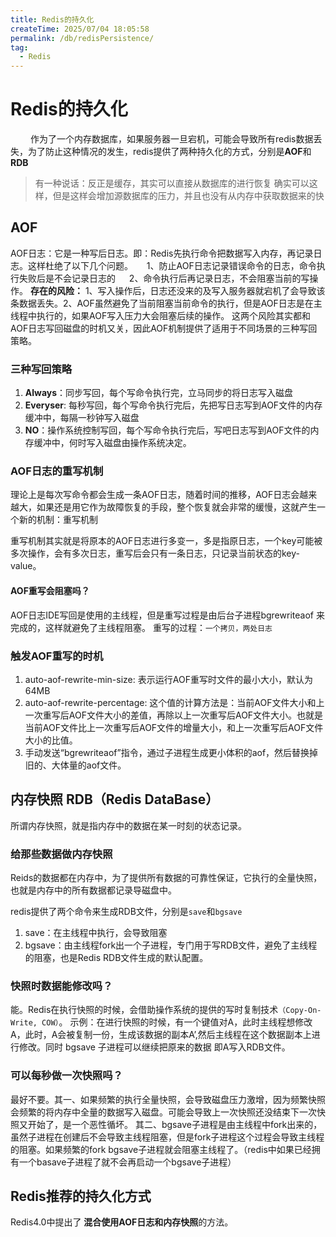 ```yaml
---
title: Redis的持久化
createTime: 2025/07/04 18:05:58
permalink: /db/redisPersistence/
tag:
  - Redis
---
```



# Redis的持久化

　&emsp;   作为了一个内存数据库，如果服务器一旦宕机，可能会导致所有redis数据丢失，为了防止这种情况的发生，redis提供了两种持久化的方式，分别是**AOF**和**RDB**

> 有一种说话：反正是缓存，其实可以直接从数据库的进行恢复
> 确实可以这样，但是这样会增加源数据库的压力，并且也没有从内存中获取数据来的快


## AOF

AOF日志：它是一种写后日志。即：Redis先执行命令把数据写入内存，再记录日志。这样杜绝了以下几个问题。
&emsp; 1、防止AOF日志记录错误命令的日志，命令执行失败后是不会记录日志的
&emsp; 2、命令执行后再记录日志，不会阻塞当前的写操作。
**存在的风险：**
1、写入操作后，日志还没来的及写入服务器就宕机了会导致该条数据丢失。2、AOF虽然避免了当前阻塞当前命令的执行，但是AOF日志是在主线程中执行的，如果AOF写入压力大会阻塞后续的操作。
这两个风险其实都和AOF日志写回磁盘的时机又关，因此AOF机制提供了适用于不同场景的三种写回策略。
### 三种写回策略

1. **Always**：同步写回，每个写命令执行完，立马同步的将日志写入磁盘
2. **Everyser**: 每秒写回，每个写命令执行完后，先把写日志写到AOF文件的内存缓冲中，每隔一秒钟写入磁盘
3. **NO**：操作系统控制写回，每个写命令执行完后，写吧日志写到AOF文件的内存缓冲中，何时写入磁盘由操作系统决定。

### AOF日志的重写机制
理论上是每次写命令都会生成一条AOF日志，随着时间的推移，AOF日志会越来越大，如果还是用它作为故障恢复的手段，整个恢复就会非常的缓慢，这就产生一个新的机制：重写机制

重写机制其实就是将原本的AOF日志进行多变一，多是指原日志，一个key可能被多次操作，会有多次日志，重写后会只有一条日志，只记录当前状态的key-value。
#### AOF重写会阻塞吗？
AOF日志IDE写回是使用的主线程，但是重写过程是由后台子进程bgrewriteaof 来完成的，这样就避免了主线程阻塞。
重写的过程：`一个拷贝，两处日志`

### 触发AOF重写的时机
1.  auto-aof-rewrite-min-size: 表示运行AOF重写时文件的最小大小，默认为64MB
2.  auto-aof-rewrite-percentage: 这个值的计算方法是：当前AOF文件大小和上一次重写后AOF文件大小的差值，再除以上一次重写后AOF文件大小。也就是当前AOF文件比上一次重写后AOF文件的增量大小，和上一次重写后AOF文件大小的比值。
3. 手动发送“bgrewriteaof”指令，通过子进程生成更小体积的aof，然后替换掉旧的、大体量的aof文件。

## 内存快照 RDB（Redis DataBase）
所谓内存快照，就是指内存中的数据在某一时刻的状态记录。

### 给那些数据做内存快照

Reids的数据都在内存中，为了提供所有数据的可靠性保证，它执行的全量快照，也就是内存中的所有数据都记录导磁盘中。

redis提供了两个命令来生成RDB文件，分别是`save`和`bgsave`
1. save：在主线程中执行，会导致阻塞
2. bgsave：由主线程fork出一个子进程，专门用于写RDB文件，避免了主线程的阻塞，也是Redis RDB文件生成的默认配置。

### 快照时数据能修改吗？

能。Redis在执行快照的时候，会借助操作系统的提供的写时复制技术`（Copy-On-Write, COW）`。
示例：在进行快照的时候，有一个键值对A，此时主线程想修改A，此时，A会被复制一份，生成该数据的副本A’,然后主线程在这个数据副本上进行修改。同时 bgsave 子进程可以继续把原来的数据 即A写入RDB文件。

### 可以每秒做一次快照吗？
最好不要。其一、如果频繁的执行全量快照，会导致磁盘压力激增，因为频繁快照会频繁的将内存中全量的数据写入磁盘。可能会导致上一次快照还没结束下一次快照又开始了，是一个恶性循坏。
其二、bgsave子进程是由主线程中fork出来的，虽然子进程在创建后不会导致主线程阻塞，但是fork子进程这个过程会导致主线程的阻塞。如果频繁的fork bgsave子进程就会阻塞主线程了。（redis中如果已经拥有一个basave子进程了就不会再启动一个bgsave子进程）

## Redis推荐的持久化方式

Redis4.0中提出了 **混合使用AOF日志和内存快照**的方法。
